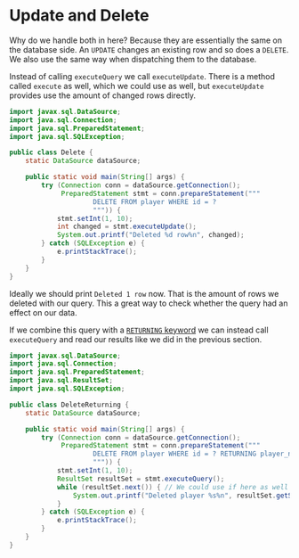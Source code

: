 # Update and Delete

Why do we handle both in here? Because they are essentially the same on the database side. An `UPDATE` changes an
existing
row and so does a `DELETE`. We also use the same way when dispatching them to the database.

Instead of calling `executeQuery` we call `executeUpdate`. There is a method called `execute` as well, which we could
use as well, but `executeUpdate` provides use the amount of changed rows directly.

```java
import javax.sql.DataSource;
import java.sql.Connection;
import java.sql.PreparedStatement;
import java.sql.SQLException;

public class Delete {
    static DataSource dataSource;

    public static void main(String[] args) {
        try (Connection conn = dataSource.getConnection();
             PreparedStatement stmt = conn.prepareStatement("""
                     DELETE FROM player WHERE id = ?
                     """)) {
            stmt.setInt(1, 10);
            int changed = stmt.executeUpdate();
            System.out.printf("Deleted %d row%n", changed);
        } catch (SQLException e) {
            e.printStackTrace();
        }
    }
}
```

Ideally we should print `Deleted 1 row` now. That is the amount of rows we deleted with our query. This a great way to
check whether the query had an effect on our data.

If we combine this query with a [`RETURNING` keyword](dev/private/java/!tutorial/basicsql-pages/docs/en/02rivate/java/!tutorial/basicsql-pages/docs/en/02/returning.md) we can instead call `executeQuery` and read our
results like we did in the previous section.

```java
import javax.sql.DataSource;
import java.sql.Connection;
import java.sql.PreparedStatement;
import java.sql.ResultSet;
import java.sql.SQLException;

public class DeleteReturning {
    static DataSource dataSource;

    public static void main(String[] args) {
        try (Connection conn = dataSource.getConnection();
             PreparedStatement stmt = conn.prepareStatement("""
                     DELETE FROM player WHERE id = ? RETURNING player_name
                     """)) {
            stmt.setInt(1, 10);
            ResultSet resultSet = stmt.executeQuery();
            while (resultSet.next()) { // We could use if here as well since we do only expect one row.
                System.out.printf("Deleted player %s%n", resultSet.getString("player_name"));
            }
        } catch (SQLException e) {
            e.printStackTrace();
        }
    }
}
```
